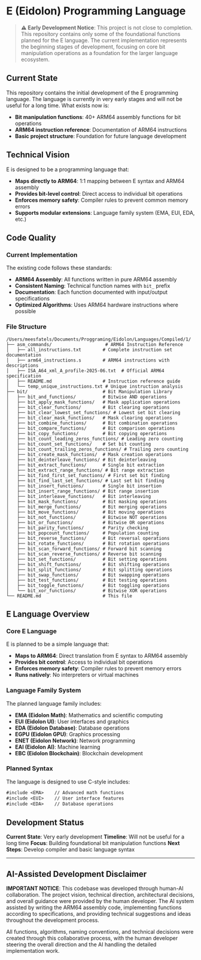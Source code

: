 # E (Eidolon) Programming Language

> **⚠️ Early Development Notice**: This project is not close to completion. This repository contains only some of the foundational functions planned for the E language. The current implementation represents the beginning stages of development, focusing on core bit manipulation operations as a foundation for the larger language ecosystem.

## Current State

This repository contains the initial development of the E programming language. The language is currently in very early stages and will not be useful for a long time. What exists now is:

- **Bit manipulation functions**: 40+ ARM64 assembly functions for bit operations
- **ARM64 instruction reference**: Documentation of ARM64 instructions
- **Basic project structure**: Foundation for future language development

## Technical Vision

E is designed to be a programming language that:

- **Maps directly to ARM64**: 1:1 mapping between E syntax and ARM64 assembly
- **Provides bit-level control**: Direct access to individual bit operations
- **Enforces memory safety**: Compiler rules to prevent common memory errors
- **Supports modular extensions**: Language family system (EMA, EUI, EDA, etc.)

## Code Quality

### Current Implementation

The existing code follows these standards:

- **ARM64 Assembly**: All functions written in pure ARM64 assembly
- **Consistent Naming**: Technical function names with `bit_` prefix
- **Documentation**: Each function documented with input/output specifications
- **Optimized Algorithms**: Uses ARM64 hardware instructions where possible

### File Structure

```
/Users/meesfatels/Documents/Proggraming/Eidolon/Languages/Compiled/1/
├── asm_commands/                    # ARM64 Instruction Reference
│   ├── all_instructions.txt        # Complete instruction set documentation
│   ├── arm64_instructions.s        # ARM64 instructions with descriptions
│   ├── ISA_A64_xml_A_profile-2025-06.txt  # Official ARM64 specification
│   ├── README.md                   # Instruction reference guide
│   └── temp_unique_instructions.txt # Unique instruction analysis
├── bit/                            # Bit Manipulation Library
│   ├── bit_and_functions/          # Bitwise AND operations
│   ├── bit_apply_mask_functions/   # Mask application operations
│   ├── bit_clear_functions/        # Bit clearing operations
│   ├── bit_clear_lowest_set_functions/ # Lowest set bit clearing
│   ├── bit_clear_mask_functions/   # Mask clearing operations
│   ├── bit_combine_functions/      # Bit combination operations
│   ├── bit_compare_functions/      # Bit comparison operations
│   ├── bit_copy_functions/         # Bit copying operations
│   ├── bit_count_leading_zeros_functions/ # Leading zero counting
│   ├── bit_count_set_functions/    # Set bit counting
│   ├── bit_count_trailing_zeros_functions/ # Trailing zero counting
│   ├── bit_create_mask_functions/  # Mask creation operations
│   ├── bit_deinterleave_functions/ # Bit deinterleaving
│   ├── bit_extract_functions/      # Single bit extraction
│   ├── bit_extract_range_functions/ # Bit range extraction
│   ├── bit_find_first_set_functions/ # First set bit finding
│   ├── bit_find_last_set_functions/ # Last set bit finding
│   ├── bit_insert_functions/       # Single bit insertion
│   ├── bit_insert_range_functions/ # Bit range insertion
│   ├── bit_interleave_functions/   # Bit interleaving
│   ├── bit_mask_functions/         # Bit masking operations
│   ├── bit_merge_functions/        # Bit merging operations
│   ├── bit_move_functions/         # Bit moving operations
│   ├── bit_not_functions/          # Bitwise NOT operations
│   ├── bit_or_functions/           # Bitwise OR operations
│   ├── bit_parity_functions/       # Parity checking
│   ├── bit_popcount_functions/     # Population counting
│   ├── bit_reverse_functions/      # Bit reversal operations
│   ├── bit_rotate_functions/       # Bit rotation operations
│   ├── bit_scan_forward_functions/ # Forward bit scanning
│   ├── bit_scan_reverse_functions/ # Reverse bit scanning
│   ├── bit_set_functions/          # Bit setting operations
│   ├── bit_shift_functions/        # Bit shifting operations
│   ├── bit_split_functions/        # Bit splitting operations
│   ├── bit_swap_functions/         # Bit swapping operations
│   ├── bit_test_functions/         # Bit testing operations
│   ├── bit_toggle_functions/       # Bit toggling operations
│   └── bit_xor_functions/          # Bitwise XOR operations
└── README.md                       # This file
```

## E Language Overview

### Core E Language

E is planned to be a simple language that:

- **Maps to ARM64**: Direct translation from E syntax to ARM64 assembly
- **Provides bit control**: Access to individual bit operations
- **Enforces memory safety**: Compiler rules to prevent memory errors
- **Runs natively**: No interpreters or virtual machines

### Language Family System

The planned language family includes:

- **EMA (Eidolon Math)**: Mathematics and scientific computing
- **EUI (Eidolon UI)**: User interfaces and graphics
- **EDA (Eidolon Database)**: Database operations
- **EGPU (Eidolon GPU)**: Graphics processing
- **ENET (Eidolon Network)**: Network programming
- **EAI (Eidolon AI)**: Machine learning
- **EBC (Eidolon Blockchain)**: Blockchain development

### Planned Syntax

The language is designed to use C-style includes:

```e
#include <EMA>    // Advanced math functions
#include <EUI>    // User interface features
#include <EDA>    // Database operations
```

## Development Status

**Current State**: Very early development
**Timeline**: Will not be useful for a long time
**Focus**: Building foundational bit manipulation functions
**Next Steps**: Develop compiler and basic language syntax

---

## AI-Assisted Development Disclaimer

**IMPORTANT NOTICE**: This codebase was developed through human-AI collaboration. The project vision, technical direction, architectural decisions, and overall guidance were provided by the human developer. The AI system assisted by writing the ARM64 assembly code, implementing functions according to specifications, and providing technical suggestions and ideas throughout the development process.

All functions, algorithms, naming conventions, and technical decisions were created through this collaborative process, with the human developer steering the overall direction and the AI handling the detailed implementation work.
